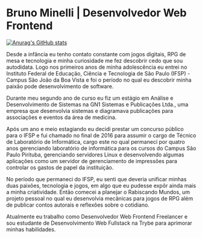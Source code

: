 # Bruno Minelli | Desenvolvedor Web Frontend

[![Anurag's GitHub stats](https://github-readme-stats.vercel.app/api?username=obrunominelli&locale=pt-br&count_private=true&layout=compact&theme=dark)](https://github.com/anuraghazra/github-readme-stats)

Desde a infância eu tenho contato constante com jogos digitais, RPG de mesa e tecnologia e minha curiosidade me fez descobrir cedo que sou autodidata. Logo nos primeiros anos de minha adolescência eu entrei no Instituto Federal de Educação, Ciência e Tecnologia de São Paulo (IFSP) - Campus São João da Boa Vista e foi o período no qual eu descobrir minha paixão pode desenvolvimento de software.

Durante meu segundo ano de curso eu fiz um estágio em Análise e Desenvolvimento de Sistemas na GN1 Sistemas e Publicações Ltda., uma empresa que desenvolvia sistemas e diagramava publicações para associações e eventos da área de medicina.

Após um ano e meio estagiando eu decidi prestar um concurso público para o IFSP e fui chamado no final de 2016 para assumir o cargo de Técnico de Laboratório de Informática, cargo este no qual permaneci por quatro anos gerenciando laboratório de informática para os cursos do Campus São Paulo Pirituba, gerenciando servidores Linux e desenvolvendo algumas aplicações como um servidor de gerenciamento de impressões para controlar os gastos de papel da instituição.

No período que permaneci do IFSP, eu senti que deveria unificar minhas duas paixões, tecnologia e jogos, em algo que eu pudesse expôr ainda mais a minha criatividade. Então comecei a planejar o Rabiscando Mundos, um projeto pessoal no qual eu desenvolvia mecânicas para jogos de RPG além de publicar contos autorais e reflexões sobre o cotidiano.

Atualmente eu trabalho como Desenvolvedor Web Frontend Freelancer e sou estudante de Desenvolvimento Web Fullstack na Trybe para aprimorar minhas habilidades.
